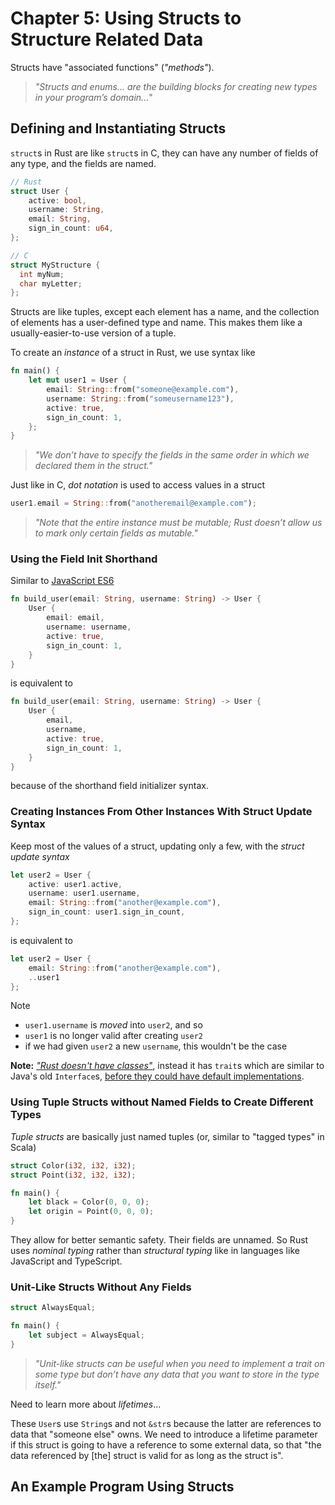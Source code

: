 # Chapter 5: Using Structs to Structure Related Data

Structs have "associated functions" (_"methods"_).

> _"Structs and enums... are the building blocks for creating new types in your program’s domain..._"

## Defining and Instantiating Structs

`struct`s in Rust are like `struct`s in C, they can have any number of fields of any type, and the fields are named.

```rust
// Rust
struct User {
    active: bool,
    username: String,
    email: String,
    sign_in_count: u64,
};
```

```c
// C
struct MyStructure {
  int myNum;
  char myLetter;
};
```

Structs are like tuples, except each element has a name, and the collection of elements has a user-defined type and name. This makes them like a usually-easier-to-use version of a tuple.

To create an _instance_ of a struct in Rust, we use syntax like

```rust
fn main() {
    let mut user1 = User {
        email: String::from("someone@example.com"),
        username: String::from("someusername123"),
        active: true,
        sign_in_count: 1,
    };
}
```

> _"We don’t have to specify the fields in the same order in which we declared them in the struct."_

Just like in C, _dot notation_ is used to access values in a struct

```rust
user1.email = String::from("anotheremail@example.com");
```

> _"Note that the entire instance must be mutable; Rust doesn’t allow us to mark only certain fields as mutable."_

### Using the Field Init Shorthand

Similar to [JavaScript ES6](https://ui.dev/shorthand-properties)

```rust
fn build_user(email: String, username: String) -> User {
    User {
        email: email,
        username: username,
        active: true,
        sign_in_count: 1,
    }
}
```

is equivalent to

```rust
fn build_user(email: String, username: String) -> User {
    User {
        email,
        username,
        active: true,
        sign_in_count: 1,
    }
}
```

because of the shorthand field initializer syntax.

### Creating Instances From Other Instances With Struct Update Syntax

Keep most of the values of a struct, updating only a few, with the _struct update syntax_

```rust
let user2 = User {
    active: user1.active,
    username: user1.username,
    email: String::from("another@example.com"),
    sign_in_count: user1.sign_in_count,
};
```

is equivalent to

```rust
let user2 = User {
    email: String::from("another@example.com"),
    ..user1
};
```

Note
- `user1.username` is _moved_ into `user2`, and so
- `user1` is no longer valid after creating `user2`
- if we had given `user2` a new `username`, this wouldn't be the case

__Note:__ [_"Rust doesn't have classes"_](https://www.electronicdesign.com/blogs/altembedded/article/21252370/electronic-design-an-objective-look-at-rust), instead it has `trait`s which are similar to Java's old `Interface`s, [before they could have default implementations](https://www.veracode.com/blog/secure-development/java-8-default-interface-methods).

### Using Tuple Structs without Named Fields to Create Different Types

_Tuple structs_ are basically just named tuples (or, similar to "tagged types" in Scala)

```rust
struct Color(i32, i32, i32);
struct Point(i32, i32, i32);

fn main() {
    let black = Color(0, 0, 0);
    let origin = Point(0, 0, 0);
}
```

They allow for better semantic safety. Their fields are unnamed. So Rust uses _nominal typing_ rather than _structural typing_ like in languages like JavaScript and TypeScript.

### Unit-Like Structs Without Any Fields

```rust
struct AlwaysEqual;

fn main() {
    let subject = AlwaysEqual;
}
```

> _"Unit-like structs can be useful when you need to implement a trait on some type but don’t have any data that you want to store in the type itself."_

Need to learn more about _lifetimes_...

These `User`s use `String`s and not `&str`s because the latter are references to data that "someone else" owns. We need to introduce a lifetime parameter if this struct is going to have a reference to some external data, so that "the data referenced by [the] struct is valid for as long as the struct is".

## An Example Program Using Structs

